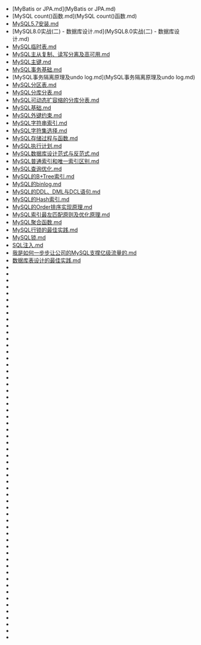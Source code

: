
- [MyBatis or JPA.md](MyBatis or JPA.md)
- [MySQL count()函数.md](MySQL count()函数.md)
- [MySQL5.7安装.md](MySQL5.7安装.md)
- [MySQL8.0实战(二) - 数据库设计.md](MySQL8.0实战(二) - 数据库设计.md)
- [MySQL临时表.md](MySQL临时表.md)
- [MySQL主从复制、读写分离及高可用.md](MySQL主从复制、读写分离及高可用.md)
- [MySQL主键.md](MySQL主键.md)
- [MySQL事务基础.md](MySQL事务基础.md)
- [MySQL事务隔离原理及undo log.md](MySQL事务隔离原理及undo log.md)
- [MySQL分区表.md](MySQL分区表.md)
- [MySQL分库分表.md](MySQL分库分表.md)
- [MySQL可动态扩容缩的分库分表.md](MySQL可动态扩容缩的分库分表.md)
- [MySQL基础.md](MySQL基础.md)
- [MySQL外键约束.md](MySQL外键约束.md)
- [MySQL字符串索引.md](MySQL字符串索引.md)
- [MySQL字符集选择.md](MySQL字符集选择.md)
- [MySQL存储过程与函数.md](MySQL存储过程与函数.md)
- [MySQL执行计划.md](MySQL执行计划.md)
- [MySQL数据库设计范式与反范式.md](MySQL数据库设计范式与反范式.md)
- [MySQL普通索引和唯一索引区别.md](MySQL普通索引和唯一索引区别.md)
- [MySQL查询优化.md](MySQL查询优化.md)
- [MySQL的B+Tree索引.md](MySQL的B+Tree索引.md)
- [MySQL的binlog.md](MySQL的binlog.md)
- [MySQL的DDL、DML与DCL语句.md](MySQL的DDL、DML与DCL语句.md)
- [MySQL的Hash索引.md](MySQL的Hash索引.md)
- [MySQL的Order排序实现原理.md](MySQL的Order排序实现原理.md)
- [MySQL索引最左匹配原则及优化原理.md](MySQL索引最左匹配原则及优化原理.md)
- [MySQL聚合函数.md](MySQL聚合函数.md)
- [MySQL行锁的最佳实践.md](MySQL行锁的最佳实践.md)
- [MySQL锁.md](MySQL锁.md)
- [SQL注入.md](SQL注入.md)
- [我是如何一步步让公司的MySQL支撑亿级流量的.md](我是如何一步步让公司的MySQL支撑亿级流量的.md)
- [数据库表设计的最佳实践.md](数据库表设计的最佳实践.md)
- []()
- []()
- []()
- []()
- []()
- []()
- []()
- []()
- []()
- []()
- []()
- []()
- []()
- []()
- []()
- []()
- []()
- []()
- []()
- []()
- []()
- []()
- []()
- []()
- []()
- []()
- []()
- []()
- []()
- []()
- []()
- []()
- []()
- []()
- []()
- []()
- []()
- []()
- []()
- []()
- []()
- []()
- []()
- []()
- []()
- []()
- []()
- []()
- []()
- []()
- []()
- []()
- []()
- []()
- []()
- []()
- []()
- []()
 
